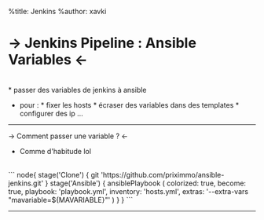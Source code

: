%title: Jenkins
%author: xavki

-> Jenkins Pipeline : Ansible Variables <-
========


<br>
* passer des variables de jenkins à ansible


* pour :
		* fixer les hosts
		* écraser des variables dans des templates
		* configurer des ip
		...


---------------------------------------------------------------------


-> Comment passer une variable ? <-


* Comme d'habitude lol

<br>
```
node{
    stage('Clone') {
        git 'https://github.com/priximmo/ansible-jenkins.git'
    }
    stage('Ansible') {
      ansiblePlaybook (
          colorized: true, 
          become: true,             
          playbook: 'playbook.yml',
          inventory: 'hosts.yml',
          extras: '--extra-vars "mavariable=${MAVARIABLE}"'
      )
    }
}
```

--------------------------------------------------------------------
